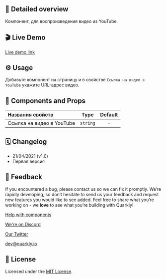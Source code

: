## 📖 Detailed overview

Компонент, для воспроизведения видео из YouTube.

## 🎬 Live Demo

[Live demo link](https://quarkly-catalog.netlify.app/youtube/)

## ⚙️ Usage

Добавьте компонент на страницу и в свойстве `Ссылка на видео в YouTube` укажите URL-адрес видео.

## 🧩 Components and Props

| Названия свойств          |   Type   | Default |
| :------------------------ | :------: | :-----: |
| Ссылка на видео в YouTube | `string` |   `-`   |

## 🗓 Changelog

 - 21/04/2021 (v1.0)
 - Первая версия

## 📮 Feedback

If you encountered a bug, please contact us so we can fix it promptly. We’re rapidly developing, so don’t hesitate to send us your feedback and request new features you would like to see added. Feel free to share what you’re working on - we **love** to see what you’re building with Quarkly!

[Help with components](https://community.quarkly.io/c/requests/11)

[We're on Discord](https://discord.gg/f9KhSMGX)

[Our Twitter](https://twitter.com/quarklyapp)

[dev@quarkly.io](mailto:dev@quarkly.io)

## 📝 License

Licensed under the [MIT License](https://raw.githubusercontent.com/quarkly/community-kit/master/LICENSE).
